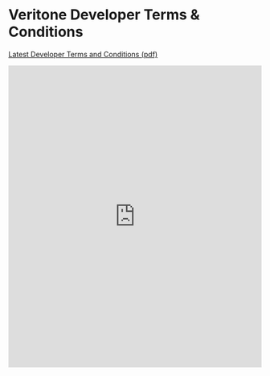 # Veritone Developer Terms & Conditions

[Latest Developer Terms and Conditions (pdf)](https://s3.amazonaws.com/static.veritone.com/terms/VDATermsAndConditions-2020Q2.pdf)

<!-- markdownlint-disable no-inline-html -->
<embed src="https://drive.google.com/viewerng/viewer?embedded=true&url=https://s3.amazonaws.com/static.veritone.com/terms/VDATermsAndConditions-2020Q2.pdf" width="100%" height="600px">
